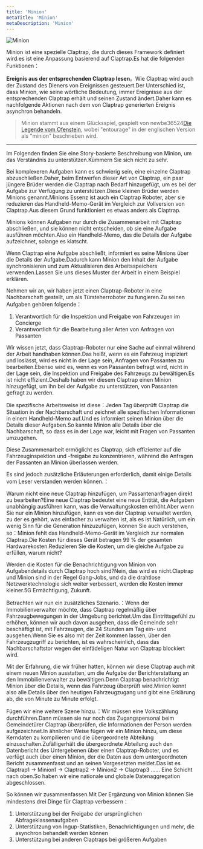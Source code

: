 ```yaml
---
title: 'Minion'
metaTitle: 'Minion'
metaDescription: 'Minion'
---
```


![Minion](/images/20190228-002.gif)

Minion ist eine spezielle Claptrap, die durch dieses Framework definiert wird.es ist eine Anpassung basierend auf Claptrap.Es hat die folgenden Funktionen：

**Ereignis aus der entsprechenden Claptrap lesen**。Wie Claptrap wird auch der Zustand des Dieners von Ereignissen gesteuert.Der Unterschied ist, dass Minion, wie seine wörtliche Bedeutung, immer Ereignisse aus der entsprechenden Claptrap erhält und seinen Zustand ändert.Daher kann es nachfolgende Aktionen nach dem von Claptrap generierten Ereignis asynchron behandeln.

> Minion stammt aus einem Glücksspiel, gespielt von newbe36524[Die Legende vom Ofenstein](https://zh.moegirl.org/%E7%82%89%E7%9F%B3%E4%BC%A0%E8%AF%B4), wobei "entourage" in der englischen Version als "minion" beschrieben wird.

---

Im Folgenden finden Sie eine Story-basierte Beschreibung von Minion, um das Verständnis zu unterstützen.Kümmern Sie sich nicht zu sehr.

Bei komplexeren Aufgaben kann es schwierig sein, eine einzelne Claptrap abzuschließen.Daher, beim Entwerfen dieser Art von Claptrap, ein paar jüngere Brüder werden die Claptrap nach Bedarf hinzugefügt, um es bei der Aufgabe zur Verfügung zu unterstützen.Diese kleinen Brüder werden Minions genannt.Minions Essenz ist auch ein Claptrap Roboter, aber sie reduzieren das Handheld-Memo-Gerät im Vergleich zur Vollversion von Claptrap.Aus diesem Grund funktioniert es etwas anders als Claptrap.

Minions können Aufgaben nur durch die Zusammenarbeit mit Claptrap abschließen, und sie können nicht entscheiden, ob sie eine Aufgabe ausführen möchten.Also ein Handheld-Memo, das die Details der Aufgabe aufzeichnet, solange es klatscht.

Wenn Claptrap eine Aufgabe abschließt, informiert es seine Minions über die Details der Aufgabe.Dadurch kann Minion den Inhalt der Aufgabe synchronisieren und zum Aktualisieren des Arbeitsspeichers verwenden.Lassen Sie uns dieses Muster der Arbeit in einem Beispiel erklären.

Nehmen wir an, wir haben jetzt einen Claptrap-Roboter in eine Nachbarschaft gestellt, um als Türsteherroboter zu fungieren.Zu seinen Aufgaben gehören folgende：

1. Verantwortlich für die Inspektion und Freigabe von Fahrzeugen im Concierge
2. Verantwortlich für die Bearbeitung aller Arten von Anfragen von Passanten

Wir wissen jetzt, dass Claptrap-Roboter nur eine Sache auf einmal während der Arbeit handhaben können.Das heißt, wenn es ein Fahrzeug inspiziert und loslässt, wird es nicht in der Lage sein, Anfragen von Passanten zu bearbeiten.Ebenso wird es, wenn es von Passanten befragt wird, nicht in der Lage sein, die Inspektion und Freigabe des Fahrzeugs zu bewältigen.Es ist nicht effizient.Deshalb haben wir diesem Claptrap einen Minion hinzugefügt, um ihn bei der Aufgabe zu unterstützen, von Passanten gefragt zu werden.

Die spezifische Arbeitsweise ist diese：Jeden Tag überprüft Claptrap die Situation in der Nachbarschaft und zeichnet alle spezifischen Informationen in einem Handheld-Memo auf.Und es informiert seinen Minion über die Details dieser Aufgaben.So kannte Minion alle Details über die Nachbarschaft, so dass es in der Lage war, leicht mit Fragen von Passanten umzugehen.

Diese Zusammenarbeit ermöglicht es Claptrap, sich effizienter auf die Fahrzeuginspektion und -freigabe zu konzentrieren, während die Anfragen der Passanten an Minion überlassen werden.

Es sind jedoch zusätzliche Erläuterungen erforderlich, damit einige Details vom Leser verstanden werden können.：

Warum nicht eine neue Claptrap hinzufügen, um Passantenanfragen direkt zu bearbeiten?Eine neue Claptrap bedeutet eine neue Entität, die Aufgaben unabhängig ausführen kann, was die Verwaltungskosten erhöht.Aber wenn Sie nur ein Minion hinzufügen, kann es von der Claptrap verwaltet werden, zu der es gehört, was einfacher zu verwalten ist, als es ist.Natürlich, um ein wenig Sinn für die Generation hinzuzufügen, können Sie auch verstehen, so：Minion fehlt das Handheld-Memo-Gerät im Vergleich zur normalen Claptrap.Die Kosten für dieses Gerät betragen 99 % der gesamten Hardwarekosten.Reduzieren Sie die Kosten, um die gleiche Aufgabe zu erfüllen, warum nicht?

Werden die Kosten für die Benachrichtigung von Minion von Aufgabendetails durch Claptrap hoch sind?Nein, das wird es nicht.Claptrap und Minion sind in der Regel Gang-Jobs, und da die drahtlose Netzwerktechnologie sich weiter verbessert, werden die Kosten immer kleiner.5G Ermächtigung, Zukunft.

Betrachten wir nun ein zusätzliches Szenario.：Wenn der Immobilienverwalter möchte, dass Claptrap regelmäßig über Fahrzeugbewegungen in der Umgebung berichtet.Um das Eintrittsgefühl zu erhöhen, können wir auch davon ausgehen, dass die Gemeinde sehr beschäftigt ist, mit Fahrzeugen, die 24 Stunden am Tag ein- und ausgehen.Wenn Sie es also mit der Zeit kommen lassen, über den Fahrzeugzugriff zu berichten, ist es wahrscheinlich, dass das Nachbarschaftstor wegen der einfädeligen Natur von Claptrap blockiert wird.

Mit der Erfahrung, die wir früher hatten, können wir diese Claptrap auch mit einem neuen Minion ausstatten, um die Aufgabe der Berichterstattung an den Immobilienverwalter zu bewältigen.Denn Claptrap benachrichtigt Minion über die Details, wenn das Fahrzeug überprüft wird.Minion kennt also alle Details über den heutigen Fahrzeugzugang und gibt eine Erklärung ab, die von Minute zu Minute erfolgt.

Fügen wir eine weitere Szene hinzu.：Wir müssen eine Volkszählung durchführen.Dann müssen sie nur noch das Zugangspersonal beim Gemeindetürer Claptrap überprüfen, die Informationen der Person werden aufgezeichnet.In ähnlicher Weise fügen wir ein Minion hinzu, um diese Kerndaten zu kompilieren und die übergeordnete Abteilung einzuschalten.Zufälligerhält die übergeordnete Abteilung auch den Datenbericht des Untergebenen über einen Claptrap-Roboter, und es verfügt auch über einen Minion, der die Daten aus dem untergeordneten Bericht zusammenfasst und an seinen Vorgesetzten meldet.Das ist es Claptrap1 -> Minion1 -> Claptrap2 -> Minion2 -> Claptrap3 …… Eine Schicht nach oben.So haben wir eine nationale und globale Datenaggregation abgeschlossen.

So können wir zusammenfassen.Mit Der Ergänzung von Minion können Sie mindestens drei Dinge für Claptrap verbessern：

1. Unterstützung bei der Freigabe der ursprünglichen Abfrageklassenaufgaben
2. Unterstützung von Ingup-Statistiken, Benachrichtigungen und mehr, die asynchron behandelt werden können
3. Unterstützung bei anderen Claptraps bei größeren Aufgaben
